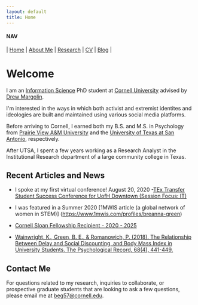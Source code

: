 ```yaml
---
layout: default
title: Home
---
```


#### NAV

| [Home](./index.html) | [About Me](./about.html) | [Research](./research.html) | [CV](./cv.html)  | [Blog](./blog.html) | 


# Welcome

I am an [Information Science](http://infosci.cornell.edu/) PhD student at [Cornell University](https://www.cornell.edu/) advised by [Drew Margolin](https://www.communication.cals.cornell.edu/people/drew-margolin/).

I'm interested in the ways in which both activist and extremist identites and ideologies are built and maintained using various social media platforms. 

Before arriving to Cornell, I earned both my B.S. and M.S. in Psychology from [Prairie View A&M University](https://www.pvamu.edu/cojjp/departments/psychology/) and the [University of Texas at San Antonio](https://hcap.utsa.edu/psychology/), respectively. 

After UTSA, I spent a few years working as a Research Analyst in the Institutional Research department of a large community college in Texas. 





## Recent Articles and News

* I spoke at my first virtual conference! August 20, 2020 -[TEx Transfer Student Success Conference for UofH Downtown (Session Focus: IT)](https://www.uhd.edu/transferstudents/accelerated-transfer-academy/Pages/default.aspx)

* I was featured in a Summer 2020 [1MWIS article (a global network of women in STEM)] (https://www.1mwis.com/profiles/breanna-green)

* [Cornell Sloan Fellowship Recipient - 2020 - 2025](https://www.engineering.cornell.edu/engdiversity/current-students/graduate-students/diversity-fellowship-programs)

* [Wainwright, K., Green, B. E., & Romanowich, P. (2018). The Relationship Between Delay and Social Discounting, and Body Mass Index in    University Students. The Psychological Record, 68(4), 441-449.](https://www.researchgate.net/publication/325241458_The_Relationship_Between_Delay_and_Social_Discounting_and_Body_Mass_Index_in_University_Students)


## Contact Me
For questions related to my research, inquiries to collaborate, or prospective graduate students that are looking to ask a few questions, please email me at beg57@cornell.edu.
